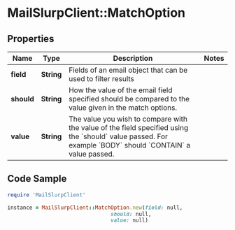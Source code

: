 # MailSlurpClient::MatchOption

## Properties

Name | Type | Description | Notes
------------ | ------------- | ------------- | -------------
**field** | **String** | Fields of an email object that can be used to filter results | 
**should** | **String** | How the value of the email field specified should be compared to the value given in the match options. | 
**value** | **String** | The value you wish to compare with the value of the field specified using the &#x60;should&#x60; value passed. For example &#x60;BODY&#x60; should &#x60;CONTAIN&#x60; a value passed. | 

## Code Sample

```ruby
require 'MailSlurpClient'

instance = MailSlurpClient::MatchOption.new(field: null,
                                 should: null,
                                 value: null)
```


